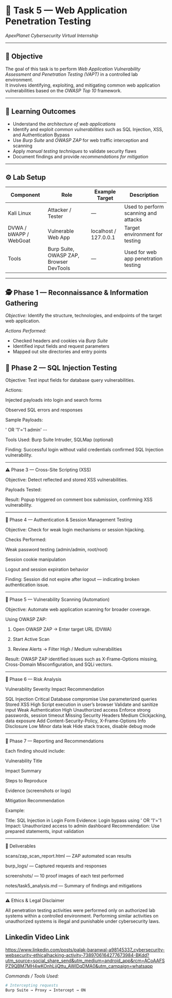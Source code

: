 # 🔐 Task 5 — Web Application Penetration Testing  
*ApexPlanet Cybersecurity Virtual Internship*

---

## 🧩 Objective
The goal of this task is to perform *Web Application Vulnerability Assessment and Penetration Testing (VAPT)* in a controlled lab environment.  
It involves identifying, exploiting, and mitigating common web application vulnerabilities based on the *OWASP Top 10* framework.

---

## 🧠 Learning Outcomes
- Understand the *architecture of web applications*
- Identify and exploit *common vulnerabilities* such as SQL Injection, XSS, and Authentication Bypass
- Use *Burp Suite* and *OWASP ZAP* for web traffic interception and scanning
- Apply *manual testing techniques* to validate security flaws
- Document findings and provide *recommendations for mitigation*

---

## ⚙ Lab Setup
| Component | Role | Example Target | Description |
|------------|------|----------------|--------------|
| Kali Linux | Attacker / Tester | — | Used to perform scanning and attacks |
| DVWA / bWAPP / WebGoat | Vulnerable Web App | localhost / 127.0.0.1 | Target environment for testing |
| Tools | Burp Suite, OWASP ZAP, Browser DevTools | — | Used for web app penetration testing |

---

## 🕵 Phase 1 — Reconnaissance & Information Gathering
*Objective:* Identify the structure, technologies, and endpoints of the target web application.

*Actions Performed:*
- Checked headers and cookies via *Burp Suite*  
- Identified input fields and request parameters  
- Mapped out site directories and entry points  


## 💉 Phase 2 — SQL Injection Testing

Objective: Test input fields for database query vulnerabilities.

Actions:

Injected payloads into login and search forms

Observed SQL errors and responses


Sample Payloads:

' OR '1'='1
admin' --

Tools Used: Burp Suite Intruder, SQLMap (optional)

Finding:
Successful login without valid credentials confirmed SQL Injection vulnerability.


---

⚠ Phase 3 — Cross-Site Scripting (XSS)

Objective: Detect reflected and stored XSS vulnerabilities.

Payloads Tested:

<script>alert('XSS')</script>

Result:
Popup triggered on comment box submission, confirming XSS vulnerability.


---

🔑 Phase 4 — Authentication & Session Management Testing

Objective: Check for weak login mechanisms or session hijacking.

Checks Performed:

Weak password testing (admin/admin, root/root)

Session cookie manipulation

Logout and session expiration behavior


Finding:
Session did not expire after logout — indicating broken authentication issue.


---

🧰 Phase 5 — Vulnerability Scanning (Automation)

Objective: Automate web application scanning for broader coverage.

Using OWASP ZAP:

1. Open OWASP ZAP → Enter target URL (DVWA)


2. Start Active Scan


3. Review Alerts → Filter High / Medium vulnerabilities



Result:
OWASP ZAP identified issues such as X-Frame-Options missing, Cross-Domain Misconfiguration, and SQLi vectors.


---

🧮 Phase 6 — Risk Analysis

Vulnerability	Severity	Impact	Recommendation

SQL Injection	Critical	Database compromise	Use parameterized queries
Stored XSS	High	Script execution in user’s browser	Validate and sanitize input
Weak Authentication	High	Unauthorized access	Enforce strong passwords, session timeout
Missing Security Headers	Medium	Clickjacking, data exposure	Add Content-Security-Policy, X-Frame-Options
Info Disclosure	Low	Minor data leak	Hide stack traces, disable debug mode



---

🧾 Phase 7 — Reporting and Recommendations

Each finding should include:

Vulnerability Title

Impact Summary

Steps to Reproduce

Evidence (screenshots or logs)

Mitigation Recommendation


Example:

Title: SQL Injection in Login Form
Evidence: Login bypass using ' OR '1'='1
Impact: Unauthorized access to admin dashboard
Recommendation: Use prepared statements, input validation


---

📂 Deliverables

scans/zap_scan_report.html — ZAP automated scan results

burp_logs/ — Captured requests and responses

screenshots/ — 10 proof images of each test performed

notes/task5_analysis.md — Summary of findings and mitigations



---

⚠ Ethics & Legal Disclaimer

All penetration testing activities were performed only on authorized lab systems within a controlled environment.
Performing similar activities on unauthorized systems is illegal and punishable under cybersecurity laws.

## Linkedin Video Link
   https://www.linkedin.com/posts/palak-baranwal-a98145337_cybersecurity-websecurity-ethicalhacking-activity-7389706164277673984-BKdd?utm_source=social_share_send&utm_medium=android_app&rcm=ACoAAFSPZ9QBM7MH4wKOnhLjjQttu_AWlDqDMA0&utm_campaign=whatsapp

   *Commands / Tools Used:*
```bash
# Intercepting requests
Burp Suite → Proxy → Intercept → ON
